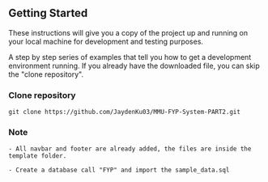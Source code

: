 ## Getting Started

These instructions will give you a copy of the project up and running on
your local machine for development and testing purposes. 

A step by step series of examples that tell you how to get a development
environment running. If you already have the downloaded file, you can skip
the "clone repository".

### Clone repository 

    git clone https://github.com/JaydenKu03/MMU-FYP-System-PART2.git

### Note
    - All navbar and footer are already added, the files are inside the template folder.

    - Create a database call "FYP" and import the sample_data.sql


